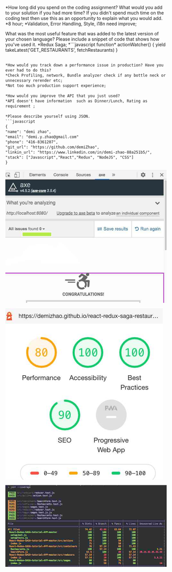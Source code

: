*How long did you spend on the coding assignment? What would you add to your solution if you had more time? If you didn't spend much time on the coding test then use this as an opportunity to explain what you would add.
  *8 hour;
  *Validation, Error Handling, Style, i18n need improve;

What was the most useful feature that was added to the latest version of your chosen language? Please include a snippet of code that shows how you've used it.
  *Redux Saga;
  *```javascript
  function\* actionWatcher() {
  yield takeLatest('GET_RESTAURANTS', fetchRestaurants)
  }
  ```

*How would you track down a performance issue in production? Have you ever had to do this?
  *Check Profiling, network, Bundle analyzer check if any bottle neck or unnecessary rerender etc;
  *Not too much production support experience;

*How would you improve the API that you just used?
  *API doesn't have information  such as Dinner/Lunch, Rating as requirement ;

*Please describe yourself using JSON.
```javascript
  {
  "name": "demi zhao",
  "email": "demi.y.zhao@gmail.com"
  "phone": "416-8361207",
  "git_url": "https://github.com/demiZhao",
  "linkin_url": "https://www.linkedin.com/in/demi-zhao-88a251b5/",
  "stack": ["Javascript","React","Redux", "NodeJS", "CSS"]
  }
 ```
 
![Axe-a11y-analytics](a11y-analytics.jpg)

![lighthouse-audit](lighthouse-audit.jpg)

![lighthouse-audit](test-coverage.jpg)

